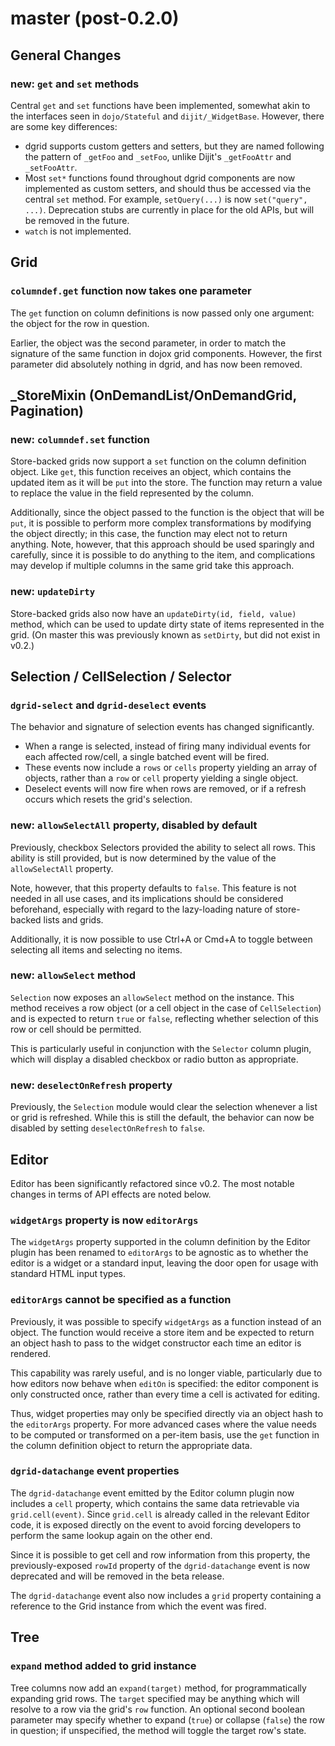 # master (post-0.2.0)

## General Changes

### new: `get` and `set` methods

Central `get` and `set` functions have been implemented, somewhat akin to the
interfaces seen in `dojo/Stateful` and `dijit/_WidgetBase`.  However, there are
some key differences:

* dgrid supports custom getters and setters, but they are named following the
  pattern of `_getFoo` and `_setFoo`, unlike Dijit's `_getFooAttr` and `_setFooAttr`.
* Most `set*` functions found throughout dgrid components are now implemented
  as custom setters, and should thus be accessed via the central `set` method.
  For example, `setQuery(...)` is now `set("query", ...)`.  Deprecation stubs
  are currently in place for the old APIs, but will be removed in the future.
* `watch` is not implemented.

## Grid

### `columndef.get` function now takes one parameter

The `get` function on column definitions is now passed only one argument: the
object for the row in question.

Earlier, the object was the second parameter, in order to match the signature of
the same function in dojox grid components.  However, the first parameter did
absolutely nothing in dgrid, and has now been removed.

## _StoreMixin (OnDemandList/OnDemandGrid, Pagination)

### new: `columndef.set` function

Store-backed grids now support a `set` function on the column definition object.
Like `get`, this function receives an object, which contains the updated item as
it will be `put` into the store.  The function may return a value to replace the
value in the field represented by the column.

Additionally, since the object passed to the function is the
object that will be `put`, it is possible to perform more complex
transformations by modifying the object directly; in this case, the function
may elect not to return anything.  Note, however, that this approach should
be used sparingly and carefully, since it is possible to do anything to the
item, and complications may develop if multiple columns in the same grid take
this approach.

### new: `updateDirty`

Store-backed grids also now have an `updateDirty(id, field, value)` method,
which can be used to update dirty state of items represented in the grid.
(On master this was previously known as `setDirty`, but did not exist in v0.2.)

## Selection / CellSelection / Selector

### `dgrid-select` and `dgrid-deselect` events

The behavior and signature of selection events has changed significantly.

* When a range is selected, instead of firing many individual events for each
  affected row/cell, a single batched event will be fired.
* These events now include a `rows` or `cells` property yielding an array of objects,
  rather than a `row` or `cell` property yielding a single object.
* Deselect events will now fire when rows are removed, or if a refresh occurs
  which resets the grid's selection.

### new: `allowSelectAll` property, disabled by default

Previously, checkbox Selectors provided the ability to select all rows.
This ability is still provided, but is now determined by the value of the
`allowSelectAll` property.

Note, however, that this property defaults to `false`.  This feature is not
needed in all use cases, and its implications should be considered beforehand,
especially with regard to the lazy-loading nature of store-backed lists and grids.

Additionally, it is now possible to use Ctrl+A or Cmd+A to toggle between
selecting all items and selecting no items.

### new: `allowSelect` method

`Selection` now exposes an `allowSelect` method on the instance.  This method
receives a row object (or a cell object in the case of `CellSelection`) and
is expected to return `true` or `false`, reflecting whether selection of this
row or cell should be permitted.

This is particularly useful in conjunction with the `Selector` column plugin,
which will display a disabled checkbox or radio button as appropriate.

### new: `deselectOnRefresh` property

Previously, the `Selection` module would clear the selection whenever a list
or grid is refreshed.  While this is still the default, the behavior can now
be disabled by setting `deselectOnRefresh` to `false`.

## Editor

Editor has been significantly refactored since v0.2.  The most notable changes
in terms of API effects are noted below.

### `widgetArgs` property is now `editorArgs`

The `widgetArgs` property supported in the column definition by the Editor
plugin has been renamed to `editorArgs` to be agnostic as to whether the
editor is a widget or a standard input, leaving the door open for usage with
standard HTML input types.

### `editorArgs` cannot be specified as a function

Previously, it was possible to specify `widgetArgs` as a function instead of an
object.  The function would receive a store item and be expected to return an
object hash to pass to the widget constructor each time an editor is rendered.

This capability was rarely useful, and is no longer viable, particularly due to
how editors now behave when `editOn` is specified: the editor component is only
constructed once, rather than every time a cell is activated for editing.

Thus, widget properties may only be specified directly via an object hash to
the `editorArgs` property.  For more advanced cases where the value needs to be
computed or transformed on a per-item basis, use the `get` function in the
column definition object to return the appropriate data.

### `dgrid-datachange` event properties

The `dgrid-datachange` event emitted by the Editor column plugin now includes
a `cell` property, which contains the same data retrievable via
`grid.cell(event)`.  Since `grid.cell` is already called in the relevant
Editor code, it is exposed directly on the event to avoid forcing developers
to perform the same lookup again on the other end.

Since it is possible to get cell and row information from this property,
the previously-exposed `rowId` property of the `dgrid-datachange` event is
now deprecated and will be removed in the beta release.

The `dgrid-datachange` event also now includes a `grid` property containing a
reference to the Grid instance from which the event was fired.

## Tree

### `expand` method added to grid instance

Tree columns now add an `expand(target)` method, for programmatically expanding
grid rows.  The `target` specified may be anything which will resolve to a row
via the grid's `row` function.  An optional second boolean parameter may specify
whether to expand (`true`) or collapse (`false`) the row in question; if
unspecified, the method will toggle the target row's state.